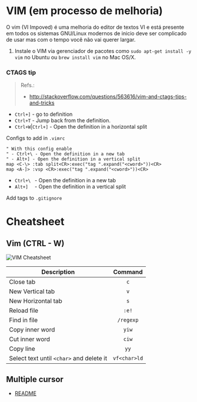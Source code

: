 # VIM (em processo de melhoria)

O vim (VI Impoved) é uma melhoria do editor de textos VI e está presente em todos os sistemas GNU/Linux modernos de inicio deve ser complicado de usar mas com o tempo você não vai querer largar.

1. Instale o VIM via gerenciador de pacotes como `sudo apt-get install -y vim` no Ubuntu ou `brew install vim` no Mac OS/X.





### CTAGS tip

> Refs.: 
> * http://stackoverflow.com/questions/563616/vim-and-ctags-tips-and-tricks

- `Ctrl+]` - go to definition
- `Ctrl+T` - Jump back from the definition.
- `Ctrl+W`|`Ctrl+]` - Open the definition in a horizontal split

Configs to add in `.vimrc` 

```vim
" With this config enable
" - Ctrl+\ - Open the definition in a new tab
" - Alt+] - Open the definition in a vertical split
map <C-\> :tab split<CR>:exec("tag ".expand("<cword>"))<CR>
map <A-]> :vsp <CR>:exec("tag ".expand("<cword>"))<CR>
```

- `Ctrl+\ ` - Open the definition in a new tab
- `Alt+]  ` - Open the definition in a vertical split


Add tags to `.gitignore`

# Cheatsheet



## Vim (CTRL - W)

![VIM Cheatsheet](http://www.viemu.com/vi-vim-cheat-sheet.gif)

| Description   | Command       |
| ------------- |:-------------:|
| Close tab     |     `c`       |
| New Vertical tab |  `v`  |
| New Horizontal tab |  `s`  |
| Reload file   |      `:e!`         |
| Find in file   |     `/regexp`         |
| Copy inner word   | `yiw`         |
| Cut inner word   | `ciw`         |
| Copy line   | `yy`     |
| Select text until `<char>` and delete it |`vf<char>ld`|


## Multiple cursor

- [README](https://github.com/terryma/vim-multiple-cursors/blob/master/README.md)


